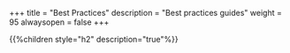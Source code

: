 +++
title = "Best Practices"
description = "Best practices guides"
weight = 95
alwaysopen = false
+++

{{%children style="h2" description="true"%}}

